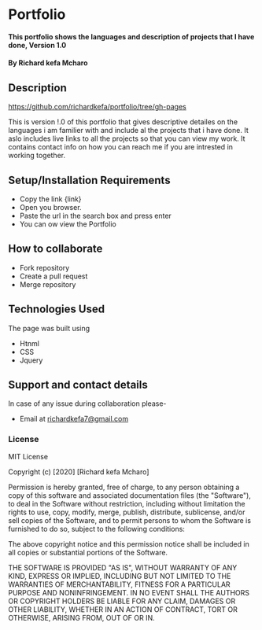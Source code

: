# Portfolio
#### This portfolio shows the languages and description of projects that I have done, Version 1.0 
#### By **Richard kefa Mcharo**

## Description 
https://github.com/richardkefa/portfolio/tree/gh-pages

This is version !.0 of this portfolio that gives descriptive detailes on the languages i am familier with and include al the projects that i have done.
It aslo includes live links to all the projects so that you can view my work.
It contains contact info on how you can reach me if you are intrested in working together.

## Setup/Installation Requirements
* Copy the link {link}
* Open you browser.
* Paste the url in the search box and press enter
* You can ow view the Portfolio

## How to collaborate
* Fork repository
* Create a pull request
* Merge repository

## Technologies Used
The page was built using
* Htnml
* CSS
* Jquery
## Support and contact details
In case of any issue during collaboration please-
* Email at richardkefa7@gmail.com
### License
MIT License

Copyright (c) [2020] [Richard kefa Mcharo]

Permission is hereby granted, free of charge, to any person obtaining a copy
of this software and associated documentation files (the "Software"), to deal
in the Software without restriction, including without limitation the rights
to use, copy, modify, merge, publish, distribute, sublicense, and/or sell
copies of the Software, and to permit persons to whom the Software is
furnished to do so, subject to the following conditions:

The above copyright notice and this permission notice shall be included in all
copies or substantial portions of the Software.

THE SOFTWARE IS PROVIDED "AS IS", WITHOUT WARRANTY OF ANY KIND, EXPRESS OR
IMPLIED, INCLUDING BUT NOT LIMITED TO THE WARRANTIES OF MERCHANTABILITY,
FITNESS FOR A PARTICULAR PURPOSE AND NONINFRINGEMENT. IN NO EVENT SHALL THE
AUTHORS OR COPYRIGHT HOLDERS BE LIABLE FOR ANY CLAIM, DAMAGES OR OTHER
LIABILITY, WHETHER IN AN ACTION OF CONTRACT, TORT OR OTHERWISE, ARISING FROM,
OUT OF OR IN.